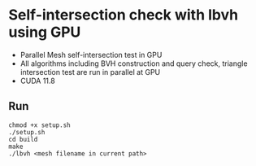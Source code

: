 # Self-intersection check with lbvh using GPU
- Parallel Mesh self-intersection test in GPU
- All algorithms including BVH construction and query check, triangle intersection test are run in parallel at GPU
- CUDA 11.8
## Run
```
chmod +x setup.sh
./setup.sh
cd build
make
./lbvh <mesh filename in current path>
```